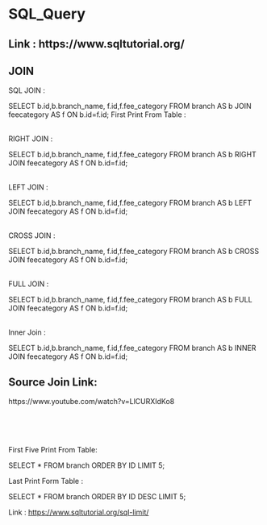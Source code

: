 # SQL_Query
 <H2>Link : https://www.sqltutorial.org/ </H2>
 
 <H2>JOIN</H2>
 SQL JOIN : 
 
 SELECT b.id,b.branch_name,
f.id,f.fee_category
FROM branch AS b
JOIN feecategory AS f
ON b.id=f.id;
First Print From Table :

<BR>
RIGHT JOIN : 

SELECT b.id,b.branch_name, f.id,f.fee_category 
FROM branch AS b 
RIGHT JOIN feecategory AS f 
ON b.id=f.id;

<BR>
LEFT JOIN :

SELECT b.id,b.branch_name, 
f.id,f.fee_category 
FROM branch AS b 
LEFT JOIN feecategory AS f
ON b.id=f.id;

<BR>
CROSS JOIN :

SELECT b.id,b.branch_name,
f.id,f.fee_category 
FROM branch AS b 
CROSS JOIN feecategory AS f 
ON b.id=f.id;

<BR>
FULL JOIN : 

SELECT b.id,b.branch_name,
f.id,f.fee_category
FROM branch AS b 
FULL JOIN feecategory AS f 
ON b.id=f.id;

 <br>
 Inner Join :
 
 
SELECT b.id,b.branch_name,
 f.id,f.fee_category 
 FROM branch AS b 
 INNER JOIN feecategory AS f
 ON b.id=f.id;
 <br>
 
 <h2>Source Join Link:</h2>
 https://www.youtube.com/watch?v=LlCURXIdKo8
 
<br><br><br>
 
First Five Print From Table: 

SELECT * FROM branch ORDER BY ID LIMIT 5;

Last Print Form Table :

SELECT * FROM branch ORDER BY ID DESC LIMIT 5;


Link : https://www.sqltutorial.org/sql-limit/
